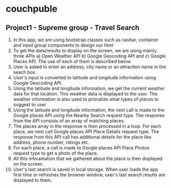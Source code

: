 # couchpuble
## Project1 - Supreme group - Travel Search
1) In this app, we are using bootstrap classes such as navbar, container and input group components to 
    design our html
2) To get the data/results to display on the screen, we are using mainly three  APIs a) Open Weather API 
    b) Google Geocoding API and c) Google Places API. The use of each of them is described below.
3) User is asked to enter an address, city name or an attraction name in the seach box. 
4) User's input is converted to latitude and longitude information using Google Geocoding API.
5) Using the latitude and longitude information, we get the current weather data for that location. This 
    weather data is displayed to the user. The weather information is also used to prioratize what types of 
    places to suggest to user. 
6) Using the latitude and longitude information, the next call is made to the Google places API using the 
    Nearby Search request type. The response from the API consists of an array of matching places.
7) The places array in the response is then processed in a loop. For each place, we next call Google places
    API Place Details request type. The response from this API call has additional details for the place like
    address, phone number, ratings etc.
8) For each place, a call is made to  Google places API Place Photos request type to get a photo of the place.
9) All this inforamation that we gathered about the place is then displayed on the screen. 
10) User's last search is saved in local storage. When user loads the app first time or refreshes the browser 
    window, user's last search results are displayed to them.